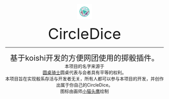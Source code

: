 <div align="center">

<img width="160" src="C%20DICE.png" style="zoom:30%;" />





<font size = 10>CircleDice</font>

------
<font size = 5>基于koishi开发的方便网团使用的掷骰插件。</font></br>
本项目的名字来源于</br>
<a href="https://zh.wikipedia.org/wiki/%E5%9C%86%E6%A1%8C%E9%AA%91%E5%A3%AB">圆桌骑士</a>圆桌代表与会者具有平等的权利。 </br>
本项目旨在实现骰系存活与开发者无关，所有人都可以参与本项目的开发，并创作出属于你自己的CircleDice。 </br>
图标由画师<a href=# title="QQ:1061394518">小猫头鹰</a>绘制
</div>
